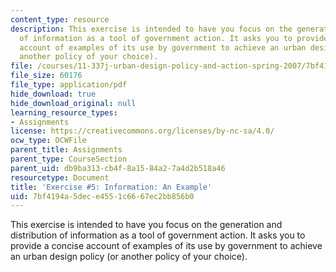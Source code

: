 ```yaml
---
content_type: resource
description: This exercise is intended to have you focus on the generation and distribution
  of information as a tool of government action. It asks you to provide a concise
  account of examples of its use by government to achieve an urban design policy (or
  another policy of your choice).
file: /courses/11-337j-urban-design-policy-and-action-spring-2007/7bf4194a5dece4551c6667ec2bb856b0_exercise5.pdf
file_size: 60176
file_type: application/pdf
hide_download: true
hide_download_original: null
learning_resource_types:
- Assignments
license: https://creativecommons.org/licenses/by-nc-sa/4.0/
ocw_type: OCWFile
parent_title: Assignments
parent_type: CourseSection
parent_uid: db9ba313-cb4f-8a15-84a2-7a4d2b518a46
resourcetype: Document
title: 'Exercise #5: Information: An Example'
uid: 7bf4194a-5dec-e455-1c66-67ec2bb856b0
---
```

This exercise is intended to have you focus on the generation and distribution of information as a tool of government action. It asks you to provide a concise account of examples of its use by government to achieve an urban design policy (or another policy of your choice).